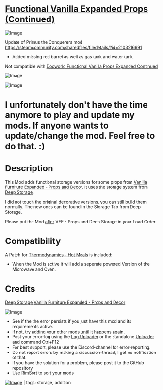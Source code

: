 # [Functional Vanilla Expanded Props (Continued)](https://steamcommunity.com/sharedfiles/filedetails/?id=2574097280)

![Image](https://i.imgur.com/buuPQel.png)

Update of Primus the Conquerers mod
https://steamcommunity.com/sharedfiles/filedetails/?id=2103216991

- Added missing red barrel as well as gas tank and water tank

Not compatible with [Docworld Functional Vanilla Props Expanded Continued](https://steamcommunity.com/sharedfiles/filedetails/?id=2803450640)

![Image](https://i.imgur.com/pufA0kM.png)
	
![Image](https://i.imgur.com/Z4GOv8H.png)

# I unfortunately don't have the time anymore to play and update my mods. If anyone wants to update/change the mod. Feel free to do that. :)


# Description
 

This Mod adds functional storage versions for some props from [Vanilla Furniture Expanded - Props and Decor](https://steamcommunity.com/sharedfiles/filedetails/?id=2102143149). It uses the storage system from [Deep Storage](https://steamcommunity.com/sharedfiles/filedetails/?id=1617282896).

I did not touch the original decorative versions, you can still build them normally. The new ones can be found in the Storage Tab from Deep Storage.

Please put the Mod <ins>after</ins> VFE - Props and Deep Storage in your Load Order.


# Compatibility


A Patch for [Thermodynamics - Hot Meals](https://steamcommunity.com/sharedfiles/filedetails/?id=2110968173) is included:
 - When the Mod is active it will add a seperate powered Version of the Microwave and Oven.


# Credits


[Deep Storage](https://steamcommunity.com/sharedfiles/filedetails/?id=1617282896)
[Vanilla Furniture Expanded - Props and Decor](https://steamcommunity.com/sharedfiles/filedetails/?id=2102143149)

![Image](https://i.imgur.com/PwoNOj4.png)



-  See if the the error persists if you just have this mod and its requirements active.
-  If not, try adding your other mods until it happens again.
-  Post your error-log using the [Log Uploader](https://steamcommunity.com/sharedfiles/filedetails/?id=2873415404) or the standalone [Uploader](https://steamcommunity.com/sharedfiles/filedetails/?id=2873415404) and command Ctrl+F12
-  For best support, please use the Discord-channel for error-reporting.
-  Do not report errors by making a discussion-thread, I get no notification of that.
-  If you have the solution for a problem, please post it to the GitHub repository.
-  Use [RimSort](https://github.com/RimSort/RimSort/releases/latest) to sort your mods

 

[![Image](https://img.shields.io/github/v/release/emipa606/FunctionalVanillaExpandedProps?label=latest%20version&style=plastic&color=9f1111&labelColor=black)](https://steamcommunity.com/sharedfiles/filedetails/changelog/2574097280) | tags:  storage,  addition
